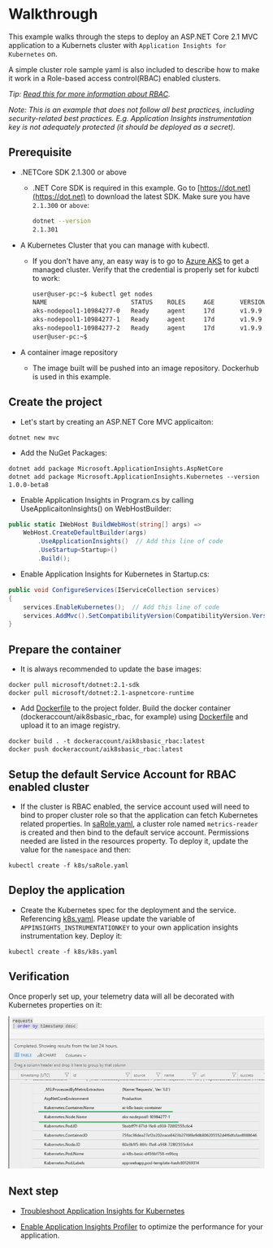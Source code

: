 # Walkthrough
This example walks through the steps to deploy an ASP.NET Core 2.1 MVC application to a Kubernets cluster with `Application Insights for Kubernetes` on.

A simple cluster role sample yaml is also included to describe how to make it work in a Role-based access control(RBAC) enabled clusters.

_Tip: [Read this for more information about RBAC](https://kubernetes.io/docs/reference/access-authn-authz/rbac/)._

_Note: This is an example that does not follow all best practices, including security-related best practices. E.g. Application Insights instrumentation key is not adequately protected (it should be deployed as a secret)._

## Prerequisite
* .NETCore SDK 2.1.300 or above

  * .NET Core SDK is required in this example. Go to [https://dot.net](https://dot.net) to download the latest SDK. Make sure you have `2.1.300` or `above`:
    ```bash
    dotnet --version
    2.1.301
    ```
* A Kubernetes Cluster that you can manage with kubectl.
  * If you don't have any, an easy way is to go to [Azure AKS](https://docs.microsoft.com/en-us/azure/aks/) to get a managed cluster. Verify that the credential is properly set for kubctl to work:
    ```bash
    user@user-pc:~$ kubectl get nodes
    NAME                       STATUS    ROLES     AGE       VERSION
    aks-nodepool1-10984277-0   Ready     agent     17d       v1.9.9
    aks-nodepool1-10984277-1   Ready     agent     17d       v1.9.9
    aks-nodepool1-10984277-2   Ready     agent     17d       v1.9.9
    user@user-pc:~$
    ```
* A container image repository
  * The image built will be pushed into an image repository. Dockerhub is used in this example.

## Create the project
* Let's start by creating an ASP.NET Core MVC applicaiton:
```
dotnet new mvc
```
* Add the NuGet Packages:
```
dotnet add package Microsoft.ApplicationInsights.AspNetCore
dotnet add package Microsoft.ApplicationInsights.Kubernetes --version 1.0.0-beta8
```

* Enable Application Insights in Program.cs by calling UseApplicaitonInsights() on WebHostBuilder:
```csharp
public static IWebHost BuildWebHost(string[] args) =>
    WebHost.CreateDefaultBuilder(args)
        .UseApplicationInsights()  // Add this line of code
        .UseStartup<Startup>()
        .Build();
```
* Enable Application Insights for Kubernetes in Startup.cs:
```csharp
public void ConfigureServices(IServiceCollection services)
{
    services.EnableKubernetes();  // Add this line of code
    services.AddMvc().SetCompatibilityVersion(CompatibilityVersion.Version_2_1);
}
```

## Prepare the container
* It is always recommended to update the base images:
```
docker pull microsoft/dotnet:2.1-sdk
docker pull microsoft/dotnet:2.1-aspnetcore-runtime
```
* Add [Dockerfile](app/Dockerfile) to the project folder. Build the docker container (dockeraccount/aik8sbasic_rbac, for example) using [Dockerfile](app/Dockerfile) and upload it to an image registry.
```
docker build . -t dockeraccount/aik8sbasic_rbac:latest
docker push dockeraccount/aik8sbasic_rbac:latest
```
## Setup the default Service Account for RBAC enabled cluster
* If the cluster is RBAC enabled, the service account used will need to bind to proper cluster role so that the application can fetch Kubernetes related properties.
In [saRole.yaml](k8s/saRole.yaml), a cluster role named `metrics-reader` is created and then bind to the default service account. Permissions needed are listed in the resources property. To deploy it, update the value for the `namespace` and then:
```
kubectl create -f k8s/saRole.yaml
```

## Deploy the application
*  Create the Kubernetes spec for the deployment and the service. Referencing [k8s.yaml](k8s/k8s.yaml). Please update the variable of `APPINSIGHTS_INSTRUMENTATIONKEY` to your own application insights instrumentation key.
Deploy it:
```
kubectl create -f k8s/k8s.yaml
```

## Verification
Once properly set up, your telemetry data will all be decorated with Kubernetes properties on it:

<img src="media/Result.png" width="779px" />

## Next step
* [Troubleshoot Application Insights for Kubernetes](https://github.com/Microsoft/ApplicationInsights-Kubernetes/wiki/%5BAdvanced%5D-How-to-enable-self-diagnostics-for-ApplicationInsights.Kubernetes)

* [Enable Application Insights Profiler](https://github.com/Microsoft/ApplicationInsights-Profiler-AspNetCore) to optimize the performance for your application.